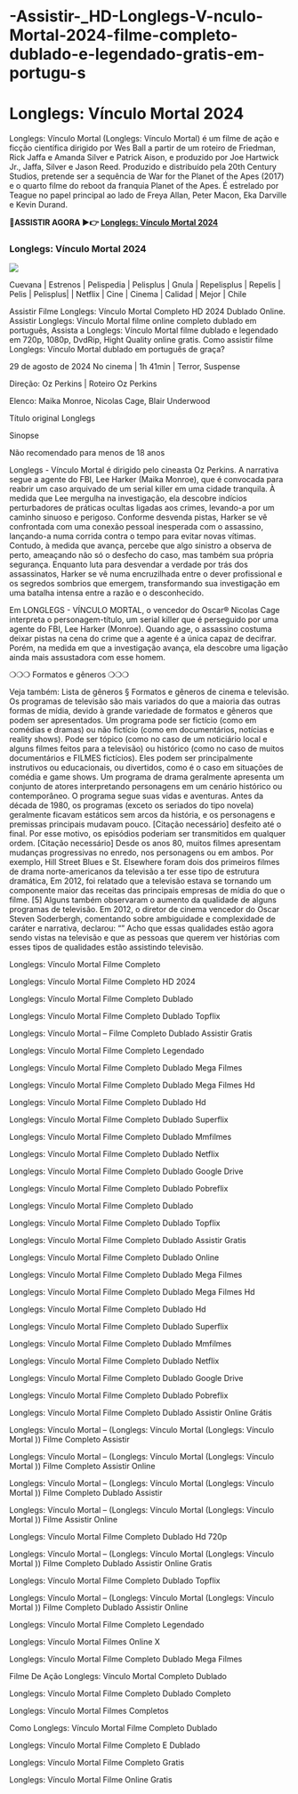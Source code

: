 # -Assistir-_HD-Longlegs-V-nculo-Mortal-2024-filme-completo-dublado-e-legendado-gratis-em-portugu-s

<h1><Assistir!!_HD> Longlegs: Vínculo Mortal 2024</h1>
<p dir="auto"></p>
Longlegs: Vínculo Mortal (Longlegs: Vínculo Mortal) é um filme de ação e ficção científica dirigido por Wes Ball a partir de um roteiro de Friedman, Rick Jaffa e Amanda Silver e Patrick Aison, e produzido por Joe Hartwick Jr., Jaffa, Silver e Jason Reed. Produzido e distribuído pela 20th Century Studios, pretende ser a sequência de War for the Planet of the Apes (2017) e o quarto filme do reboot da franquia Planet of the Apes. É estrelado por Teague no papel principal ao lado de Freya Allan, Peter Macon, Eka Darville e Kevin Durand.
<p dir="auto"></p>
<p dir="auto"><strong>🔴ASSISTIR AGORA ▶️👉  </strong><strong><a href="https://watchflixs.com/pt/movie/1226578-longlegs" rel="nofollow"><Assistir!!_HD> Longlegs: Vínculo Mortal 2024</a></strong></p>
<p dir="auto"></p>
<h3><Assistir!!_HD> Longlegs: Vínculo Mortal 2024</h3>
<img src="https://i.ytimg.com/vi/WfsKdz0SKBA/maxresdefault.jpg"/>
<p dir="auto"></p>
Cuevana | Estrenos | Pelispedia | Pelisplus | Gnula | Repelisplus | Repelis | Pelis | Pelisplus| | Netflix | Cine | Cinema | Calidad | Mejor | Chile
<p dir="auto"></p>
Assistir Filme Longlegs: Vínculo Mortal Completo HD 2024 Dublado Online. Assistir Longlegs: Vínculo Mortal filme online completo dublado em português, Assista a Longlegs: Vínculo Mortal filme dublado e legendado em 720p, 1080p, DvdRip, Hight Quality online gratis. Como assistir filme Longlegs: Vínculo Mortal dublado em português de graça?
<p dir="auto"></p>
29 de agosto de 2024 No cinema | 1h 41min | Terror, Suspense<p dir="auto"></p>
Direção: Oz Perkins | Roteiro Oz Perkins<p dir="auto"></p>
Elenco: Maika Monroe, Nicolas Cage, Blair Underwood<p dir="auto"></p>
Título original Longlegs<p dir="auto"></p>
<p dir="auto"></p>
Sinopse<p dir="auto"></p>
Não recomendado para menos de 18 anos
<p dir="auto"></p>
Longlegs - Vínculo Mortal é dirigido pelo cineasta Oz Perkins. A narrativa segue a agente do FBI, Lee Harker (Maika Monroe), que é convocada para reabrir um caso arquivado de um serial killer em uma cidade tranquila. À medida que Lee mergulha na investigação, ela descobre indícios perturbadores de práticas ocultas ligadas aos crimes, levando-a por um caminho sinuoso e perigoso. Conforme desvenda pistas, Harker se vê confrontada com uma conexão pessoal inesperada com o assassino, lançando-a numa corrida contra o tempo para evitar novas vítimas. Contudo, à medida que avança, percebe que algo sinistro a observa de perto, ameaçando não só o desfecho do caso, mas também sua própria segurança. Enquanto luta para desvendar a verdade por trás dos assassinatos, Harker se vê numa encruzilhada entre o dever profissional e os segredos sombrios que emergem, transformando sua investigação em uma batalha intensa entre a razão e o desconhecido.
<p dir="auto"></p>
Em LONGLEGS - VÍNCULO MORTAL, o vencedor do Oscar® Nicolas Cage interpreta o personagem-título, um serial killer que é perseguido por uma agente do FBI, Lee Harker (Monroe). Quando age, o assassino costuma deixar pistas na cena do crime que a agente é a única capaz de decifrar. Porém, na medida em que a investigação avança, ela descobre uma ligação ainda mais assustadora com esse homem.
<p dir="auto"></p>
❍❍❍ Formatos e gêneros ❍❍❍
<p dir="auto"></p>
Veja também: Lista de gêneros § Formatos e gêneros de cinema e televisão. Os programas de televisão são mais variados do que a maioria das outras formas de mídia, devido à grande variedade de formatos e gêneros que podem ser apresentados. Um programa pode ser fictício (como em comédias e dramas) ou não fictício (como em documentários, notícias e reality shows). Pode ser tópico (como no caso de um noticiário local e alguns filmes feitos para a televisão) ou histórico (como no caso de muitos documentários e FILMES fictícios). Eles podem ser principalmente instrutivos ou educacionais, ou divertidos, como é o caso em situações de comédia e game shows. Um programa de drama geralmente apresenta um conjunto de atores interpretando personagens em um cenário histórico ou contemporâneo. O programa segue suas vidas e aventuras. Antes da década de 1980, os programas (exceto os seriados do tipo novela) geralmente ficavam estáticos sem arcos da história, e os personagens e premissas principais mudavam pouco. [Citação necessário] desfeito até o final. Por esse motivo, os episódios poderiam ser transmitidos em qualquer ordem. [Citação necessário] Desde os anos 80, muitos filmes apresentam mudanças progressivas no enredo, nos personagens ou em ambos. Por exemplo, Hill Street Blues e St. Elsewhere foram dois dos primeiros filmes de drama norte-americanos da televisão a ter esse tipo de estrutura dramática, Em 2012, foi relatado que a televisão estava se tornando um componente maior das receitas das principais empresas de mídia do que o filme. [5] Alguns também observaram o aumento da qualidade de alguns programas de televisão. Em 2012, o diretor de cinema vencedor do Oscar Steven Soderbergh, comentando sobre ambiguidade e complexidade de caráter e narrativa, declarou: “” Acho que essas qualidades estão agora sendo vistas na televisão e que as pessoas que querem ver histórias com esses tipos de qualidades estão assistindo televisão.
<p dir="auto"></p>
Longlegs: Vínculo Mortal Filme Completo<p dir="auto"></p>
Longlegs: Vínculo Mortal Filme Completo HD 2024<p dir="auto"></p>
Longlegs: Vínculo Mortal Filme Completo Dublado<p dir="auto"></p>
Longlegs: Vínculo Mortal Filme Completo Dublado Topflix<p dir="auto"></p>
Longlegs: Vínculo Mortal – Filme Completo Dublado Assistir Gratis<p dir="auto"></p>
Longlegs: Vínculo Mortal Filme Completo Legendado<p dir="auto"></p>
Longlegs: Vínculo Mortal Filme Completo Dublado Mega Filmes<p dir="auto"></p>
Longlegs: Vínculo Mortal Filme Completo Dublado Mega Filmes Hd<p dir="auto"></p>
Longlegs: Vínculo Mortal Filme Completo Dublado Hd<p dir="auto"></p>
Longlegs: Vínculo Mortal Filme Completo Dublado Superflix<p dir="auto"></p>
Longlegs: Vínculo Mortal Filme Completo Dublado Mmfilmes<p dir="auto"></p>
Longlegs: Vínculo Mortal Filme Completo Dublado Netflix<p dir="auto"></p>
Longlegs: Vínculo Mortal Filme Completo Dublado Google Drive<p dir="auto"></p>
Longlegs: Vínculo Mortal Filme Completo Dublado Pobreflix<p dir="auto"></p>
Longlegs: Vínculo Mortal Filme Completo Dublado<p dir="auto"></p>
Longlegs: Vínculo Mortal Filme Completo Dublado Topflix<p dir="auto"></p>
Longlegs: Vínculo Mortal Filme Completo Dublado Assistir Gratis<p dir="auto"></p>
Longlegs: Vínculo Mortal Filme Completo Dublado Online<p dir="auto"></p>
Longlegs: Vínculo Mortal Filme Completo Dublado Mega Filmes<p dir="auto"></p>
Longlegs: Vínculo Mortal Filme Completo Dublado Mega Filmes Hd<p dir="auto"></p>
Longlegs: Vínculo Mortal Filme Completo Dublado Hd<p dir="auto"></p>
Longlegs: Vínculo Mortal Filme Completo Dublado Superflix<p dir="auto"></p>
Longlegs: Vínculo Mortal Filme Completo Dublado Mmfilmes<p dir="auto"></p>
Longlegs: Vínculo Mortal Filme Completo Dublado Netflix<p dir="auto"></p>
Longlegs: Vínculo Mortal Filme Completo Dublado Google Drive<p dir="auto"></p>
Longlegs: Vínculo Mortal Filme Completo Dublado Pobreflix<p dir="auto"></p>
Longlegs: Vínculo Mortal Filme Completo Dublado Assistir Online Grátis<p dir="auto"></p>
Longlegs: Vínculo Mortal – (Longlegs: Vínculo Mortal (Longlegs: Vínculo Mortal )) Filme Completo Assistir<p dir="auto"></p>
Longlegs: Vínculo Mortal – (Longlegs: Vínculo Mortal (Longlegs: Vínculo Mortal )) Filme Completo Assistir Online<p dir="auto"></p>
Longlegs: Vínculo Mortal – (Longlegs: Vínculo Mortal (Longlegs: Vínculo Mortal )) Filme Completo Dublado Assistir<p dir="auto"></p>
Longlegs: Vínculo Mortal – (Longlegs: Vínculo Mortal (Longlegs: Vínculo Mortal )) Filme Assistir Online<p dir="auto"></p>
Longlegs: Vínculo Mortal Filme Completo Dublado Hd 720p<p dir="auto"></p>
Longlegs: Vínculo Mortal – (Longlegs: Vínculo Mortal (Longlegs: Vínculo Mortal )) Filme Completo Dublado Assistir Online Gratis<p dir="auto"></p>
Longlegs: Vínculo Mortal Filme Completo Dublado Topflix<p dir="auto"></p>
Longlegs: Vínculo Mortal – (Longlegs: Vínculo Mortal (Longlegs: Vínculo Mortal )) Filme Completo Dublado Assistir Online<p dir="auto"></p>
Longlegs: Vínculo Mortal Filme Completo Legendado<p dir="auto"></p>
Longlegs: Vínculo Mortal Filmes Online X<p dir="auto"></p>
Longlegs: Vínculo Mortal Filme Completo Dublado Mega Filmes<p dir="auto"></p>
Filme De Ação Longlegs: Vínculo Mortal Completo Dublado<p dir="auto"></p>
Longlegs: Vínculo Mortal Filme Completo Dublado Completo<p dir="auto"></p>
Longlegs: Vínculo Mortal Filmes Completos<p dir="auto"></p>
Como Longlegs: Vínculo Mortal Filme Completo Dublado<p dir="auto"></p>
Longlegs: Vínculo Mortal Filme Completo E Dublado<p dir="auto"></p>
Longlegs: Vínculo Mortal Filme Completo Gratis<p dir="auto"></p>
Longlegs: Vínculo Mortal Filme Online Gratis<p dir="auto"></p>
